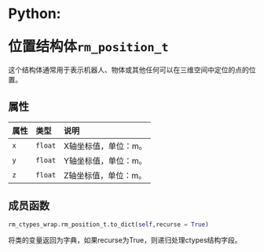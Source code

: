 # <p class="hidden">Python: </p>位置结构体`rm_position_t`

这个结构体通常用于表示机器人、物体或其他任何可以在三维空间中定位的点的位置。

## 属性

|  属性  |  类型  |  说明  |
| :--- | :--- | :--- |
|  `x`  |  `float`  |  X轴坐标值，单位：m。 |
|  `y`  |  `float`  |  Y轴坐标值，单位：m。  |
|  `z`  |  `float`  |  Z轴坐标值，单位：m。  |

## 成员函数

```python
rm_ctypes_wrap.rm_position_t.to_dict(self,recurse = True)
```

将类的变量返回为字典，如果recurse为True，则递归处理ctypes结构字段。

